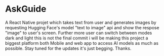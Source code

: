 # AskGuide
A React Native projet which takes text from user and generates images by requesting  Hugging Face's model "text to image" api and show the respose "image"
to user's screen.  Further more user can switch between modes dark and light this is not the final commit i will be making this project a biggest platform both Mobile and web app
to access AI models as much as possible. Stay tuned for the updates it's just begging.
Thanks.
